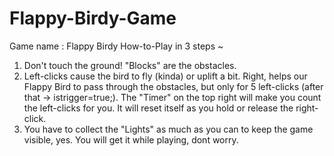 # Flappy-Birdy-Game
Game name : Flappy Birdy
How-to-Play in 3 steps ~
1. Don't touch the ground! "Blocks" are the obstacles. 
2. Left-clicks cause the bird to fly (kinda) or uplift a bit. Right, helps our Flappy Bird to pass through the obstacles, but only for 5 left-clicks (after that -> istrigger=true;). The "Timer" on the top right will make you count the left-clicks for you. It will reset itself as you hold or release the right-click.
3. You have to collect the "Lights" as much as you can to keep the game visible, yes. You will get it while playing, dont worry.
